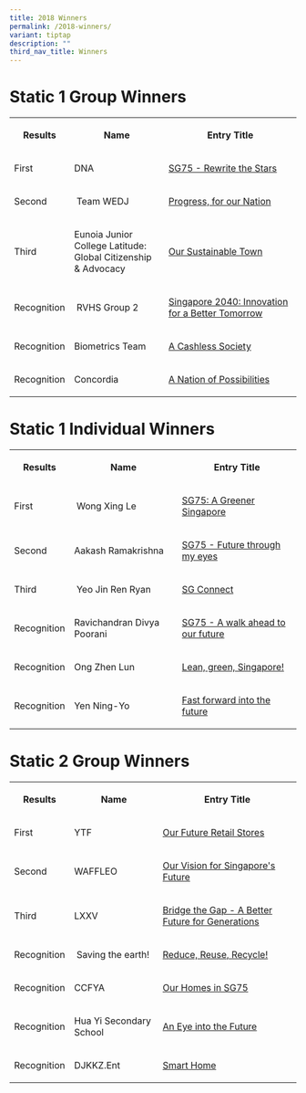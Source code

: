 ```yaml
---
title: 2018 Winners
permalink: /2018-winners/
variant: tiptap
description: ""
third_nav_title: Winners
---
```

<h1><strong>Static 1 Group Winners</strong></h1>
<p></p>
<table style="minWidth: 75px">
<colgroup>
<col>
<col>
<col>
</colgroup>
<tbody>
<tr>
<th rowspan="1" colspan="1">
<p>Results</p>
</th>
<th rowspan="1" colspan="1">
<p>Name</p>
</th>
<th rowspan="1" colspan="1">
<p>Entry Title</p>
</th>
</tr>
<tr>
<td rowspan="1" colspan="1">
<p>First</p>
</td>
<td rowspan="1" colspan="1">
<p>DNA&nbsp;</p>
</td>
<td rowspan="1" colspan="1">
<p><a href="https://www.facebook.com/media/set/?set=a.213870805963477&amp;type=3" rel="noopener nofollow" target="_blank">SG75 - Rewrite the Stars</a>
</p>
</td>
</tr>
<tr>
<td rowspan="1" colspan="1">
<p>Second</p>
</td>
<td rowspan="1" colspan="1">
<p>&nbsp;Team WEDJ</p>
</td>
<td rowspan="1" colspan="1">
<p><a href="https://www.facebook.com/media/set/?set=a.213873865963171&amp;type=3" rel="noopener nofollow" target="_blank">Progress, for our Nation</a>
</p>
</td>
</tr>
<tr>
<td rowspan="1" colspan="1">
<p>Third</p>
</td>
<td rowspan="1" colspan="1">
<p>Eunoia Junior College Latitude:
<br>Global Citizenship &amp; Advocacy</p>
</td>
<td rowspan="1" colspan="1">
<p><a href="https://www.facebook.com/media/set/?set=a.213876629296228&amp;type=3" rel="noopener nofollow" target="_blank">Our Sustainable Town</a>
</p>
</td>
</tr>
<tr>
<td rowspan="1" colspan="1">
<p>Recognition</p>
</td>
<td rowspan="1" colspan="1">
<p>&nbsp;RVHS Group 2</p>
</td>
<td rowspan="1" colspan="1">
<p><a href="https://www.facebook.com/media/set/?set=a.213927832624441&amp;type=3" rel="noopener nofollow" target="_blank">Singapore 2040: Innovation for a Better Tomorrow</a>
</p>
</td>
</tr>
<tr>
<td rowspan="1" colspan="1">
<p>Recognition</p>
</td>
<td rowspan="1" colspan="1">
<p>Biometrics Team&nbsp;</p>
</td>
<td rowspan="1" colspan="1">
<p><a href="https://www.facebook.com/media/set/?set=a.213871942630030&amp;type=3" rel="noopener nofollow" target="_blank">A Cashless Society</a>
</p>
</td>
</tr>
<tr>
<td rowspan="1" colspan="1">
<p>Recognition</p>
</td>
<td rowspan="1" colspan="1">
<p>Concordia</p>
</td>
<td rowspan="1" colspan="1">
<p><a href="https://www.facebook.com/media/set/?set=a.213872855963272&amp;type=3" rel="noopener nofollow" target="_blank">A Nation of Possibilities</a>
</p>
</td>
</tr>
</tbody>
</table>
<h1><strong>Static 1 Individual Winners</strong></h1>
<table style="minWidth: 75px">
<colgroup>
<col>
<col>
<col>
</colgroup>
<tbody>
<tr>
<th rowspan="1" colspan="1">
<p>Results</p>
</th>
<th rowspan="1" colspan="1">
<p>Name</p>
</th>
<th rowspan="1" colspan="1">
<p>Entry Title</p>
</th>
</tr>
<tr>
<td rowspan="1" colspan="1">
<p>First</p>
</td>
<td rowspan="1" colspan="1">
<p>&nbsp;Wong Xing Le</p>
</td>
<td rowspan="1" colspan="1">
<p><a href="https://www.facebook.com/media/set/?set=a.213883545962203&amp;type=3" rel="noopener nofollow" target="_blank">SG75: A Greener Singapore</a>
</p>
</td>
</tr>
<tr>
<td rowspan="1" colspan="1">
<p>Second</p>
</td>
<td rowspan="1" colspan="1">
<p>Aakash Ramakrishna&nbsp;</p>
</td>
<td rowspan="1" colspan="1">
<p><a href="https://www.facebook.com/media/set/?set=a.213882289295662&amp;type=3" rel="noopener nofollow" target="_blank">SG75 - Future through my eyes</a>
</p>
</td>
</tr>
<tr>
<td rowspan="1" colspan="1">
<p>Third</p>
</td>
<td rowspan="1" colspan="1">
<p>&nbsp;Yeo Jin Ren Ryan</p>
</td>
<td rowspan="1" colspan="1">
<p><a href="https://www.facebook.com/media/set/?set=a.213880602629164&amp;type=3" rel="noopener nofollow" target="_blank">SG Connect</a>
</p>
</td>
</tr>
<tr>
<td rowspan="1" colspan="1">
<p>Recognition</p>
</td>
<td rowspan="1" colspan="1">
<p>Ravichandran Divya Poorani&nbsp;</p>
</td>
<td rowspan="1" colspan="1">
<p><a href="https://www.facebook.com/media/set/?set=a.213881755962382&amp;type=3" rel="noopener nofollow" target="_blank">SG75 - A walk ahead to our future</a>
</p>
</td>
</tr>
<tr>
<td rowspan="1" colspan="1">
<p>Recognition</p>
</td>
<td rowspan="1" colspan="1">
<p>Ong Zhen Lun</p>
</td>
<td rowspan="1" colspan="1">
<p><a href="https://www.facebook.com/oursg75/photos/a.213881125962445/213881155962442/?type=3" rel="noopener nofollow" target="_blank">Lean, green, Singapore!</a>
</p>
</td>
</tr>
<tr>
<td rowspan="1" colspan="1">
<p>Recognition</p>
</td>
<td rowspan="1" colspan="1">
<p>Yen Ning-Yo&nbsp;</p>
</td>
<td rowspan="1" colspan="1">
<p><a href="https://www.facebook.com/media/set/?set=a.213882879295603&amp;type=3" rel="noopener nofollow" target="_blank">Fast forward into the future</a>
</p>
</td>
</tr>
</tbody>
</table>
<h1><strong>Static 2 Group Winners</strong></h1>
<table style="minWidth: 75px">
<colgroup>
<col>
<col>
<col>
</colgroup>
<tbody>
<tr>
<th rowspan="1" colspan="1">
<p>Results</p>
</th>
<th rowspan="1" colspan="1">
<p>Name</p>
</th>
<th rowspan="1" colspan="1">
<p>Entry Title</p>
</th>
</tr>
<tr>
<td rowspan="1" colspan="1">
<p>First</p>
</td>
<td rowspan="1" colspan="1">
<p>YTF</p>
</td>
<td rowspan="1" colspan="1">
<p><a href="https://www.facebook.com/media/set/?set=a.213894045961153&amp;type=3" rel="noopener nofollow" target="_blank">Our Future Retail Stores</a>
</p>
</td>
</tr>
<tr>
<td rowspan="1" colspan="1">
<p>Second</p>
</td>
<td rowspan="1" colspan="1">
<p>WAFFLEO&nbsp;</p>
</td>
<td rowspan="1" colspan="1">
<p><a href="https://www.facebook.com/media/set/?set=a.213896265960931&amp;type=3" rel="noopener nofollow" target="_blank">Our Vision for Singapore's Future</a>
</p>
</td>
</tr>
<tr>
<td rowspan="1" colspan="1">
<p>Third</p>
</td>
<td rowspan="1" colspan="1">
<p>LXXV</p>
</td>
<td rowspan="1" colspan="1">
<p><a href="https://www.facebook.com/media/set/?set=a.213889019294989&amp;type=3" rel="noopener nofollow" target="_blank">Bridge the Gap - A Better Future for Generations</a>
</p>
</td>
</tr>
<tr>
<td rowspan="1" colspan="1">
<p>Recognition</p>
</td>
<td rowspan="1" colspan="1">
<p>&nbsp;Saving the earth!</p>
</td>
<td rowspan="1" colspan="1">
<p><a href="https://www.facebook.com/oursg75/photos/a.213895402627684/213895425961015/?type=3" rel="noopener nofollow" target="_blank">Reduce, Reuse, Recycle!</a>
</p>
</td>
</tr>
<tr>
<td rowspan="1" colspan="1">
<p>Recognition</p>
</td>
<td rowspan="1" colspan="1">
<p>CCFYA&nbsp;</p>
</td>
<td rowspan="1" colspan="1">
<p><a href="https://www.facebook.com/media/set/?set=a.213887265961831&amp;type=3" rel="noopener nofollow" target="_blank">Our Homes in SG75</a>
</p>
</td>
</tr>
<tr>
<td rowspan="1" colspan="1">
<p>Recognition</p>
</td>
<td rowspan="1" colspan="1">
<p>Hua Yi Secondary School&nbsp;</p>
</td>
<td rowspan="1" colspan="1">
<p><a href="https://www.facebook.com/oursg75/photos/a.213892695961288/213892722627952/?type=3" rel="noopener nofollow" target="_blank">An Eye into the Future</a>
</p>
</td>
</tr>
<tr>
<td rowspan="1" colspan="1">
<p>Recognition</p>
</td>
<td rowspan="1" colspan="1">
<p>DJKKZ.Ent&nbsp;</p>
</td>
<td rowspan="1" colspan="1">
<p><a href="https://www.facebook.com/media/set/?set=a.213894622627762&amp;type=3" rel="noopener nofollow" target="_blank">Smart Home</a>
</p>
</td>
</tr>
</tbody>
</table>
<p></p>